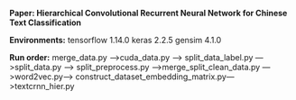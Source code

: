 **Paper: Hierarchical Convolutional Recurrent Neural Network for Chinese Text Classification**

**Environments:**
tensorflow 1.14.0
keras 2.2.5
gensim 4.1.0

**Run order:**
merge_data.py —>cuda_data.py —> split_data_label.py —>split_data.py —>
split_preprocess.py —>merge_split_clean_data.py —>word2vec.py—>
construct_dataset_embedding_matrix.py—>textcrnn_hier.py

